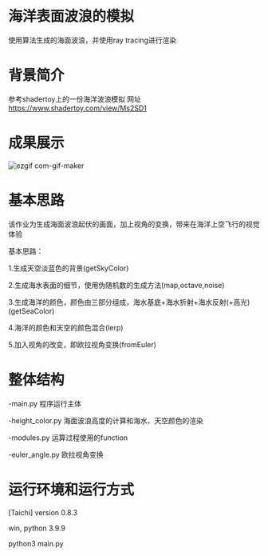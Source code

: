 # 海洋表面波浪的模拟
使用算法生成的海面波浪，并使用ray tracing进行渲染
# 背景简介
参考shadertoy上的一份海洋波浪模拟
网址 https://www.shadertoy.com/view/Ms2SD1

# 成果展示
![ezgif com-gif-maker](https://user-images.githubusercontent.com/91379790/148377586-5947b384-c5f9-4f61-b2ba-cfb799292d18.gif)

# 基本思路
该作业为生成海面波浪起伏的画面，加上视角的变换，带来在海洋上空飞行的视觉体验

基本思路：

1.生成天空淡蓝色的背景(getSkyColor)

2.生成海水表面的细节，使用伪随机数的生成方法(map,octave,noise)

3.生成海洋的颜色，颜色由三部分组成，海水基底+海水折射+海水反射(+高光)(getSeaColor)

4.海洋的颜色和天空的颜色混合(lerp)

5.加入视角的改变，即欧拉视角变换(fromEuler)


# 整体结构

-main.py 程序运行主体

-height_color.py 海面波浪高度的计算和海水、天空颜色的渲染

-modules.py 运算过程使用的function

-euler_angle.py 欧拉视角变换

# 运行环境和运行方式
[Taichi] version 0.8.3

win, python 3.9.9

python3 main.py
